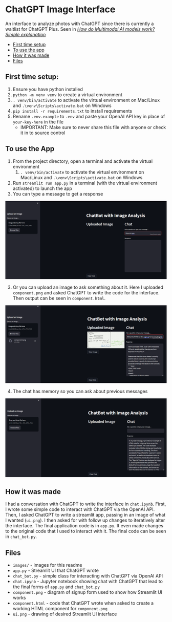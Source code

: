 # ChatGPT Image Interface

An interface to analyze photos with ChatGPT since there is currently a waitlist for ChatGPT Plus. Seen in [*How do Multimodal AI models work? Simple explanation*](https://www.youtube.com/watch?v=WkoytlA3MoQ)

- [First time setup](#first-time-setup)
- [To use the app](#to-use-the-app)
- [How it was made](#how-it-was-made)
- [Files](#files)

## First time setup:

1. Ensure you have python installed
2. `python -m venv venv` to create a virtual environment
3. `. venv/bin/activate` to activate the virtual environment on Mac/Linux and `.\venv\Scripts\activate.bat` on Windows
4. `pip install -r requirements.txt` to install requirements
5. Rename `.env.example` to `.env` and paste your OpenAI API key in place of `your-key-here` in the file
    - IMPORTANT: Make sure to never share this file with anyone or check it in to source control

## To use the App
1. From the project directory, open a terminal and activate the virtual environment
    1. `. venv/bin/activate` to activate the virtual environment on Mac/Linux and `.\venv\Scripts\activate.bat` on Windows
1. Run `streamlit run app.py` in a terminal (with the virtual environment activated) to launch the app
2. You can type a message to get a response

![Text chat only](./images/text-chat.png)

3. Or you can upload an image to ask something about it. Here I uploaded `component.png` and asked ChatGPT to write the code for the interface. Then output can be seen in `component.html`.

![Uploading image to ChatGPT](./images/with-image.png)

4. The chat has memory so you can ask about previous messages

![Chat has memory](./images/memory.png)

## How it was made

I had a conversation with ChatGPT to write the interface in `chat.ipynb`. First, I wrote some simple code to interact with ChatGPT via the OpenAI API. Then, I asked ChatGPT to write a streamlit app, passing in an image of what I wanted (`ui.png`). I then asked for with follow up changes to iteratively alter the interface. The final application code is in `app.py`. It even made changes to the original code that I used to interact with it. The final code can be seen in `chat_bot.py`. 

## Files

- `images/` - images for this readme
- `app.py` - Streamlit UI that ChatGPT wrote
- `chat_bot.py` - simple class for interacting with ChatGPT via OpenAI API
- `chat.ipynb` - Jupyter notebook showing chat with ChatGPT that lead to the final forms of `app.py` and `chat_bot.py`
- `component.png` - diagram of signup form used to show how Streamlit UI works
- `component.html` - code that ChatGPT wrote when asked to create a working HTML component for `component.png`
- `ui.png` - drawing of desired Streamlit UI interface
